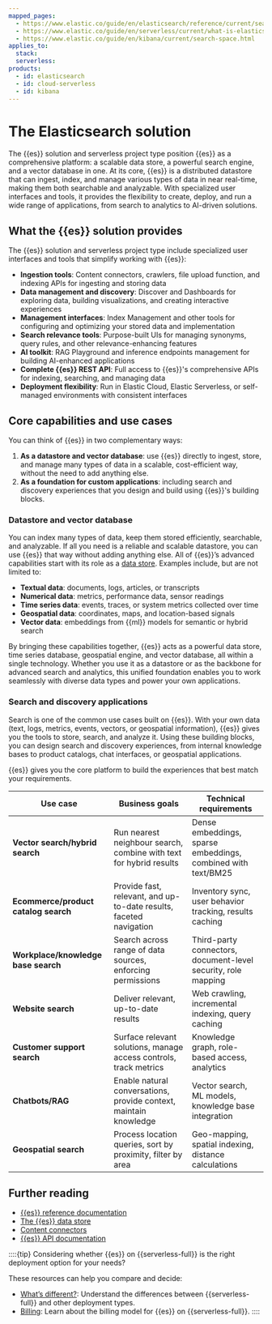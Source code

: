 ```yaml
---
mapped_pages:
  - https://www.elastic.co/guide/en/elasticsearch/reference/current/search-with-elasticsearch.html
  - https://www.elastic.co/guide/en/serverless/current/what-is-elasticsearch-serverless.html
  - https://www.elastic.co/guide/en/kibana/current/search-space.html
applies_to:
  stack:
  serverless:
products:
  - id: elasticsearch
  - id: cloud-serverless
  - id: kibana
---
```


# The Elasticsearch solution

The {{es}} solution and serverless project type position {{es}} as a comprehensive platform: a scalable data store, a powerful search engine, and a vector database in one. At its core, {{es}} is a distributed datastore that can ingest, index, and manage various types of data in near real-time, making them both searchable and analyzable. With specialized user interfaces and tools, it provides the flexibility to create, deploy, and run a wide range of applications, from search to analytics to AI-driven solutions.

## What the {{es}} solution provides

The {{es}} solution and serverless project type include specialized user interfaces and tools that simplify working with {{es}}:

* **Ingestion tools**: Content connectors, crawlers, file upload function, and indexing APIs for ingesting and storing data
* **Data management and discovery**: Discover and Dashboards for exploring data, building visualizations, and creating interactive experiences
* **Management interfaces**: Index Management and other tools for configuring and optimizing your stored data and implementation
* **Search relevance tools**: Purpose-built UIs for managing synonyms, query rules, and other relevance-enhancing features
* **AI toolkit**: RAG Playground and inference endpoints management for building AI-enhanced applications
* **Complete {{es}} REST API**: Full access to {{es}}'s comprehensive APIs for indexing, searching, and managing data
* **Deployment flexibility**: Run in Elastic Cloud, Elastic Serverless, or self-managed environments with consistent interfaces

## Core capabilities and use cases

You can think of {{es}} in two complementary ways:

1. **As a datastore and vector database**: use {{es}} directly to ingest, store, and manage many types of data in a scalable, cost-efficient way, without the need to add anything else.
2. **As a foundation for custom applications**: including search and discovery experiences that you design and build using {{es}}'s building blocks.  

### Datastore and vector database

You can index many types of data, keep them stored efficiently, searchable, and analyzable. If all you need is a reliable and scalable datastore, you can use {{es}} that way without adding anything else. All of {{es}}’s advanced capabilities start with its role as a [data store](/manage-data/data-store.md). Examples include, but are not limited to:

* **Textual data**: documents, logs, articles, or transcripts
* **Numerical data**: metrics, performance data, sensor readings
* **Time series data**: events, traces, or system metrics collected over time
* **Geospatial data**: coordinates, maps, and location-based signals
* **Vector data**: embeddings from {{ml}} models for semantic or hybrid search

By bringing these capabilities together, {{es}} acts as a powerful data store, time series database, geospatial engine, and vector database, all within a single technology. Whether you use it as a datastore or as the backbone for advanced search and analytics, this unified foundation enables you to work seamlessly with diverse data types and power your own applications.

### Search and discovery applications

Search is one of the common use cases built on {{es}}. With your own data (text, logs, metrics, events, vectors, or geospatial information), {{es}} gives you the tools to store, search, and analyze it. Using these building blocks, you can design search and discovery experiences, from internal knowledge bases to product catalogs, chat interfaces, or geospatial applications.

{{es}} gives you the core platform to build the experiences that best match your requirements.

| Use case                             | Business goals                                                     | Technical requirements                                        |
| ------------------------------------ | ------------------------------------------------------------------ | ------------------------------------------------------------- |
| **Vector search/hybrid search**      | Run nearest neighbour search, combine with text for hybrid results | Dense embeddings, sparse embeddings, combined with text/BM25  |
| **Ecommerce/product catalog search** | Provide fast, relevant, and up-to-date results, faceted navigation | Inventory sync, user behavior tracking, results caching       |
| **Workplace/knowledge base search**  | Search across range of data sources, enforcing permissions         | Third-party connectors, document-level security, role mapping |
| **Website search**                   | Deliver relevant, up-to-date results                               | Web crawling, incremental indexing, query caching             |
| **Customer support search**          | Surface relevant solutions, manage access controls, track metrics  | Knowledge graph, role-based access, analytics                 |
| **Chatbots/RAG**                     | Enable natural conversations, provide context, maintain knowledge  | Vector search, ML models, knowledge base integration          |
| **Geospatial search**                | Process location queries, sort by proximity, filter by area        | Geo-mapping, spatial indexing, distance calculations          |

## Further reading

* [{{es}} reference documentation](elasticsearch::docs/reference/elasticsearch/index.md)
* [The {{es}} data store](/manage-data/data-store.md)
* [Content connectors](elasticsearch::docs/reference/search-connectors/index.md)
* [{{es}} API documentation](https://www.elastic.co/docs/api/doc/elasticsearch/v9/)

::::{tip}
Considering whether {{es}} on {{serverless-full}} is the right deployment option for your needs?

These resources can help you compare and decide:

* [What’s different?](/deploy-manage/deploy/elastic-cloud/differences-from-other-elasticsearch-offerings.md): Understand the differences between {{serverless-full}} and other deployment types.
* [Billing](/deploy-manage/cloud-organization/billing/elasticsearch-billing-dimensions.md): Learn about the billing model for {{es}} on {{serverless-full}}.
::::
